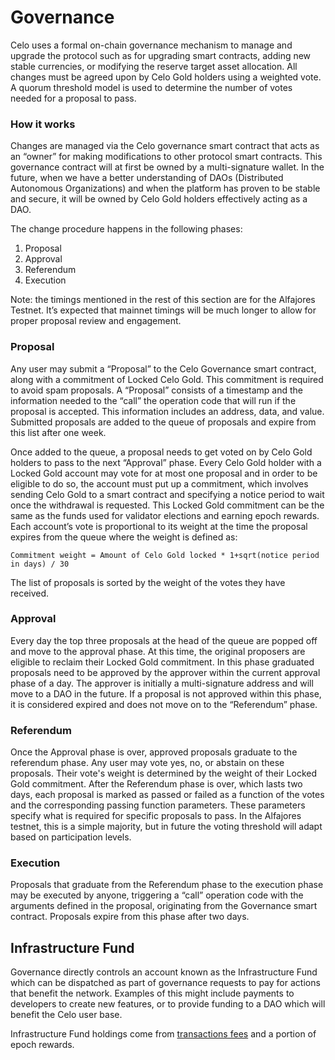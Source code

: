 # Governance

Celo uses a formal on-chain governance mechanism to manage and upgrade the protocol such as for upgrading smart contracts, adding new stable currencies, or modifying the reserve target asset allocation. All changes must be agreed upon by Celo Gold holders using a weighted vote. A quorum threshold model is used to determine the number of votes needed for a proposal to pass.

### **How it works**

Changes are managed via the Celo governance smart contract that acts as an “owner” for making modifications to other protocol smart contracts. This governance contract will at first be owned by a multi-signature wallet. In the future, when we have a better understanding of DAOs \(Distributed Autonomous Organizations\) and when the platform has proven to be stable and secure, it will be owned by Celo Gold holders effectively acting as a DAO.

The change procedure happens in the following phases:

1.  Proposal
2.  Approval
3.  Referendum
4.  Execution

Note: the timings mentioned in the rest of this section are for the Alfajores Testnet. It’s expected that mainnet timings will be much longer to allow for proper proposal review and engagement.

### **Proposal**

Any user may submit a “Proposal” to the Celo Governance smart contract, along with a commitment of Locked Celo Gold. This commitment is required to avoid spam proposals. A “Proposal” consists of a timestamp and the information needed to the “call” the operation code that will run if the proposal is accepted. This information includes an address, data, and value. Submitted proposals are added to the queue of proposals and expire from this list after one week.

Once added to the queue, a proposal needs to get voted on by Celo Gold holders to pass to the next “Approval” phase. Every Celo Gold holder with a Locked Gold account may vote for at most one proposal and in order to be eligible to do so, the account must put up a commitment, which involves sending Celo Gold to a smart contract and specifying a notice period to wait once the withdrawal is requested. This Locked Gold commitment can be the same as the funds used for validator elections and earning epoch rewards. Each account’s vote is proportional to its weight at the time the proposal expires from the queue where the weight is defined as:

`Commitment weight = Amount of Celo Gold locked * 1+sqrt(notice period in days) / 30`

The list of proposals is sorted by the weight of the votes they have received.

### **Approval**

Every day the top three proposals at the head of the queue are popped off and move to the approval phase. At this time, the original proposers are eligible to reclaim their Locked Gold commitment. In this phase graduated proposals need to be approved by the approver within the current approval phase of a day. The approver is initially a multi-signature address and will move to a DAO in the future. If a proposal is not approved within this phase, it is considered expired and does not move on to the “Referendum” phase.

### **Referendum**

Once the Approval phase is over, approved proposals graduate to the referendum phase. Any user may vote yes, no, or abstain on these proposals. Their vote's weight is determined by the weight of their Locked Gold commitment. After the Referendum phase is over, which lasts two days, each proposal is marked as passed or failed as a function of the votes and the corresponding passing function parameters. These parameters specify what is required for specific proposals to pass. In the Alfajores testnet, this is a simple majority, but in future the voting threshold will adapt based on participation levels.

### **Execution**

Proposals that graduate from the Referendum phase to the execution phase may be executed by anyone, triggering a “call” operation code with the arguments defined in the proposal, originating from the Governance smart contract. Proposals expire from this phase after two days.

## Infrastructure Fund

Governance directly controls an account known as the Infrastructure Fund which can be dispatched as part of governance requests to pay for actions that benefit the network. Examples of this might include payments to developers to create new features, or to provide funding to a DAO which will benefit the Celo user base.

Infrastructure Fund holdings come from [transactions fees](./transactions/gas-pricing.md) and a portion of epoch rewards.
